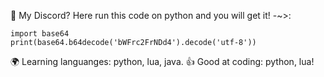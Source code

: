 💬 My Discord? Here run this code on python and you will get it! -~>:
```
import base64
print(base64.b64decode('bWFrc2FrNDd4').decode('utf-8'))
```

🌍 Learning languanges: python, lua, java.
👍 Good at coding: python, lua!
